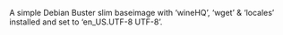 A simple Debian Buster slim baseimage with ‘wineHQ’, ‘wget’ & ‘locales’ installed and set to ‘en_US.UTF-8 UTF-8’.